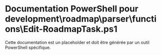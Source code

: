 # Documentation PowerShell pour development\roadmap\parser\functions\Edit-RoadmapTask.ps1

Cette documentation est un placeholder et doit être générée par un outil PowerShell spécifique.

